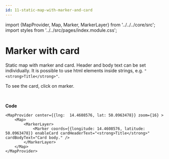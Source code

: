 ```yaml
---
id: 11-static-map-with-marker-and-card
---
```


import {MapProvider, Map, Marker, MarkerLayer} from '../../../core/src';
import styles from '../../src/pages/index.module.css';

# Marker with card

Static map with marker and card. Header and body text can be set individually. It is possible to use html elements inside strings, e.g. `"<strong>Title</strong>"`.

To see the card, click on marker.

<section className={styles.sMap}>
	<MapProvider center={{lng:  14.4608576, lat: 50.0963478}} zoom={16} >
		<Map>
			<MarkerLayer>
				<Marker coords={{longitude: 14.4608576, latitude: 50.0963478}} enableCard cardHeaderText="<strong>Title</strong>" cardBodyText="Card body." />
			</MarkerLayer>
		</Map>
	</MapProvider>
</section>

<br/>

**Code**

```
<MapProvider center={{lng:  14.4608576, lat: 50.0963478}} zoom={16} >
	<Map>
		<MarkerLayer>
			<Marker coords={{longitude: 14.4608576, latitude: 50.0963478}} enableCard cardHeaderText="<strong>Title</strong>" cardBodyText="Card body." />
		</MarkerLayer>
	</Map>
</MapProvider>
```

